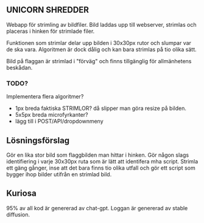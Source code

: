 ## UNICORN SHREDDER
Webapp för strimling av bildfiler.
Bild laddas upp till webserver, strimlas och placeras i hinken för strimlade filer.

Funktionen som strimlar delar upp bilden i 30x30px rutor och slumpar var de ska vara.
Algoritmen är dock dålig och kan bara strimlas på tio olika sätt.

Bild på flaggan är strimlad i "förväg" och finns tillgänglig för allmänhetens beskådan.

### TODO?
Implementera flera algoritmer?
  - 1px breda faktiska STRIMLOR? då slipper man göra resize på bilden.
  - 5x5px breda microfyrkanter?
  - lägg till i POST/API/dropdownmeny

## Lösningsförslag
Gör en lika stor bild som flaggbilden man hittar i hinken. Gör någon slags identifiering i varje 30x30px ruta som är lätt att identifera mha script.
Strimla ett gäng gånger, inse att det bara finns tio olika utfall och gör ett script som bygger ihop bilder utifrån en strimlad bild.

## Kuriosa
95% av all kod är genererad av chat-gpt.
Loggan är genererad av stable diffusion.
